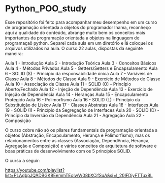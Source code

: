 # Python_POO_study

Esse repositório foi feito para acompanhar meu desempenho em um curso de programação orientada a objetos do programador lhama, reconheço aqui a qualidade do conteúdo, abrange muito bem os conceitos mais importantes da programação orientada a objetos na linguagem de programaçaõ python. Separei cada aula em um diretório e lá coloquei os arquivos utilizados na aula. O curso 22 aulas, dispostas da seguinte maneira:

  Aula 1 - Introdução
  Aula 2 - Introdução Teórica
  Aula 3 - Conceitos Básicos
  Aula 4 - Métodos Privados
  Aula 5 - Getters/Setters e Encapsulamento
  Aula 6 - SOLID (S) - Princípio da responsabilidade única
  Aula 7 - Variáveis de Classe
  Aula 8 - Métodos de Classe
  Aula 9 - Exercício de Métodos de Classe
  Aula 10 - Associação de Classe
  Aula 11 - SOLID (O) - Princípio Aberto/Fechado
  Aula 12 - Injeção de Dependência
  Aula 13 - Exercício de Injeção de Dependência
  Aula 14 - Heranças
  Aula 15 - Encapsulamento Protegido
  Aula 16 - Polimorfismo
  Aula 16 - SOLID (L) - Princípio da Substituição de Liskov
  Aula 17 - Classes Abstratas
  Aula 18 - Interfaces
  Aula 19 - SOLID (I) - Princípio da Segregação de Interfaces
  Aula 20 - SOLID (D) - Princípio da Inversão da Dependência
  Aula 21 - Agregação
  Aula 22 - Composição

O curso cobre não só os pilares fundamentais da programação orientada a objetos (Abstração, Encapsulamento, Herança e Polimorfismo), mas os relacionamentos entre as classes (Associação, Dependência, Herança, Agregação e Composição) e vários conceitos de arquitetura de software e boas práticas de desenvolvimento com os 5 princípios SOLID.

O curso a seguir:

https://youtube.com/playlist?list=PLAgbpJQADBGK8EemmTEoIwW08bXCjfSuA&si=I_20lFDjyFTTux8L
